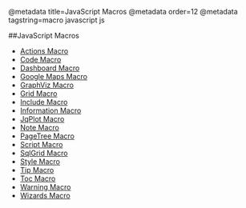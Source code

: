 @metadata title=JavaScript Macros
@metadata order=12
@metadata tagstring=macro javascript js

[actions]: #/alkiradocs/MacroActions
[code]: #/alkiradocs/MacroCode
[dashboard]: #/alkiradocs/MacroDashboard
[maps]: #/alkiradocs/MacroGoogleMaps
[graphviz]: #/alkiradocs/MacroGraphViz
[grid]: #/alkiradocs/MacroGrid
[include]: #/alkiradocs/MacroInclude
[info]: #/alkiradocs/MacroInformation
[jqplot]: #/alkiradocs/MacroJqPlot/MacroJqPlot
[note]: #/alkiradocs/MacroNote
[pagetree]: #/alkiradocs/MacroPageTree
[script]: #/alkiradocs/MacroScript
[sqlgrid]: #/alkiradocs/MacroSqlGrid
[style]: #/alkiradocs/MacroStyle
[tip]: #/alkiradocs/MacroTip
[toc]: #/alkiradocs/MacroToc
[warning]: #/alkiradocs/MacroWarning
[wizard]: #/alkiradocs/MacroWizard

##JavaScript Macros
* [Actions Macro][actions]
* [Code Macro][code]
* [Dashboard Macro][dashboard]
* [Google Maps Macro][maps]
* [GraphViz Macro][graphviz]
* [Grid Macro][grid]
* [Include Macro][include]
* [Information Macro][info]
* [JqPlot Macro][jqplot]
* [Note Macro][note]
* [PageTree Macro][pagetree]
* [Script Macro][script]
* [SqlGrid Macro][sqlgrid]
* [Style Macro][style]
* [Tip Macro][tip]
* [Toc Macro][toc]
* [Warning Macro][warning]
* [Wizards Macro][wizard]

